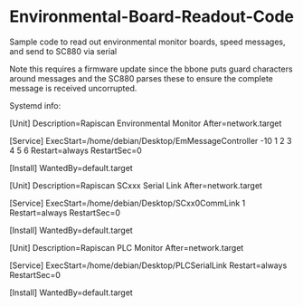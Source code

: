 # Environmental-Board-Readout-Code
Sample code to read out environmental monitor boards, speed messages, and send to SC880 via serial

Note this requires a firmware update since the bbone puts guard characters around messages and the SC880 parses these to ensure the complete message is received uncorrupted.

Systemd info:

[Unit]
Description=Rapiscan Environmental Monitor
After=network.target

[Service]
ExecStart=/home/debian/Desktop/EmMessageController -10 1 2 3 4 5 6
Restart=always
RestartSec=0

[Install]
WantedBy=default.target


[Unit]
Description=Rapiscan SCxxx Serial Link
After=network.target

[Service]
ExecStart=/home/debian/Desktop/SCxx0CommLink 1
Restart=always
RestartSec=0

[Install]
WantedBy=default.target



[Unit]
Description=Rapiscan PLC Monitor
After=network.target

[Service]
ExecStart=/home/debian/Desktop/PLCSerialLink
Restart=always
RestartSec=0

[Install]
WantedBy=default.target
